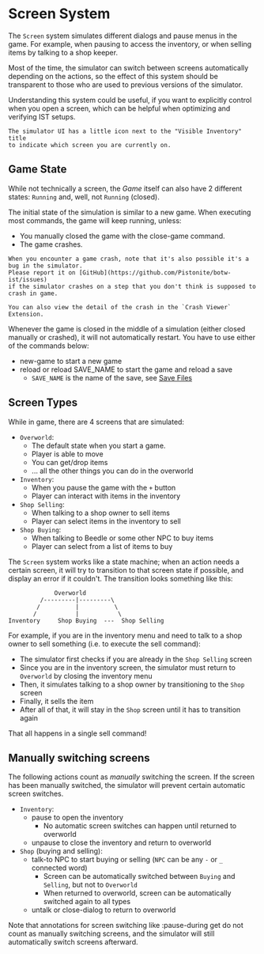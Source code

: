 # Screen System

The `Screen` system simulates different dialogs and pause menus in the game.
For example, when pausing to access the inventory, or when selling items by talking
to a shop keeper.

Most of the time, the simulator can switch between screens automatically
depending on the actions, so the effect of this system should be transparent
to those who are used to previous versions of the simulator. 

Understanding this system could be useful, if you want to explicitly control
when you open a screen, which can be helpful when optimizing and verifying IST setups.

```admonish tip
The simulator UI has a little icon next to the "Visible Inventory" title
to indicate which screen you are currently on.
```

## Game State
While not technically a screen, the *Game* itself can also have 2 different states:
`Running` and, well, not `Running` (closed).

The initial state of the simulation is similar to a new game. When executing most commands,
the game will keep running, unless:
- You manually closed the game with the <skyb>close-game</skyb> command.
- The game crashes.

```admonish note
When you encounter a game crash, note that it's also possible it's a bug in the simulator. 
Please report it on [GitHub](https://github.com/Pistonite/botw-ist/issues)
if the simulator crashes on a step that you don't think is supposed to crash in game.

You can also view the detail of the crash in the `Crash Viewer` Extension.
```

Whenever the game is closed in the middle of a simulation (either closed manually or crashed), it will not automatically
restart. You have to use either of the commands below:
- <skyb>new-game</skyb> to start a new game
- <skyb>reload</skyb> or <skyb>reload SAVE_NAME</skyb> to start the game and reload a save
  - `SAVE_NAME` is the name of the save, see [Save Files](../action/save.md)

## Screen Types
While in game, there are 4 screens that are simulated:

- `Overworld`:
  - The default state when you start a game.
  - Player is able to move
  - You can get/drop items
  - ... all the other things you can do in the overworld
- `Inventory`:
  - When you pause the game with the `+` button
  - Player can interact with items in the inventory
- `Shop Selling`:
  - When talking to a shop owner to sell items
  - Player can select items in the inventory to sell
- `Shop Buying`:
  - When talking to Beedle or some other NPC to buy items
  - Player can select from a list of items to buy

The `Screen` system works like a state machine; when an action needs a certain
screen, it will try to transition to that screen state if possible, and display
an error if it couldn't. The transition looks something like this:

```
             Overworld
         /---------|---------\
        /          |          \
       /           |           \
Inventory     Shop Buying  ---  Shop Selling
```

For example, if you are in the inventory menu and need to talk to a shop owner to sell something
(i.e. to execute the <skyb>sell</skyb> command):
- The simulator first checks if you are already in the `Shop Selling` screen
- Since you are in the inventory screen, the simulator must return to `Overworld` by closing the inventory menu
- Then, it simulates talking to a shop owner by transitioning to the `Shop` screen
- Finally, it sells the item
- After all of that, it will stay in the `Shop` screen until it has to transition again

That all happens in a single <skyb>sell</skyb> command!

## Manually switching screens
The following actions count as *manually* switching the screen.
If the screen has been manually switched, the simulator will prevent
certain automatic screen switches.

- `Inventory`:
  - <skyb>pause</skyb> to open the inventory
    - No automatic screen switches can happen until returned to overworld
  - <skyb>unpause</skyb> to close the inventory and return to overworld
- `Shop` (buying and selling):
  - <skyb>talk-to NPC</skyb> to start buying or selling (`NPC` can be any `-` or `_` connected word)
    - Screen can be automatically switched between `Buying` and `Selling`, but not to `Overworld`
    - When returned to overworld, screen can be automatically switched again to all types
  - <skyb>untalk</skyb> or <skyb>close-dialog</skyb> to return to overworld

Note that annotations for screen switching like <skyb>:pause-during get</skyb> do
not count as manually switching screens, and the simulator
will still automatically switch screens afterward.

